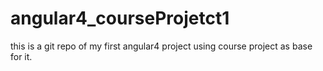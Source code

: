 # angular4_courseProjetct1
this is a git repo of my first angular4 project using course project as base for it.
